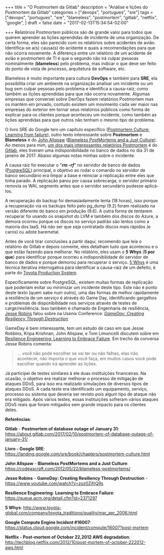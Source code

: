 +++
title = "O Postmortem da Gitlab"
description = "Análise e lições do Postmortem da Gitlab"
categories = ["devops", "portugues", "sre"]
tags = ["devops", "portugues", "sre", "blameless", "postmortem", "gitlab", "netflix", "google", ]
draft = false
date = "2017-02-13T15:34:54-02:00"

+++
Relatórios Postmortem públicos são de grande valor para todos que querem aprender as lições aprendidas de incidente de uma organização. De certa forma, eles são parecido com os relatórios sobre acidentes de avião. Identifica-se a(s) causa(s) do acidente e quais a recomendações para que não ocorra novamente. A diferença entre um relatório de um acidente de avião e postmortem de TI é que o segundo não irá culpar pessoas nominalmente (**blameless**) pelo problema, mas indicar o que deve ser feito do ponto de vista de processo, arquitetura de software, etc.

Blameless é muito importante para cultura **DevOps** e também para **SRE**, ela possibilita criar um ambiente na organização analisar um incidente ou um bug sem culpar pessoas pelo problema e identifica a causa-raiz; como também as lições aprendidas para que não ocorra novamente. Algumas empresas que conversei sobre DevOps fazem relatórios Postmortem mas os mantém em privado, contudo existem um movimento cada ver maior nas empresas do exterior em tornar seus relatórios públicos como forma de explicar para os clientes porque aconteceu um incidente, como também as lições aprendidas para que outros não tenham o mesmo tipo de problema.

O livro SRE do Google tem um capítulo específico ([Postmortem Culture: Learning from failure](https://landing.google.com/sre/book/chapters/postmortem-culture.html)), outro texto interessante sobre **Postmortem** e **Blameless** é do [John Allspaw](https://twitter.com/allspaw) ([Blameless PostMortems and a Just Culture](https://codeascraft.com/2012/05/22/blameless-postmortems/)). Ao menos para mim, [um dos mais interessantes relatórios Postmortem](https://about.gitlab.com/2017/02/10/postmortem-of-database-outage-of-january-31/) é do [Gitlab](https://about.gitlab.com/), eles tiveram uma indisponibilidade no banco de dados no dia 31 de janeiro de 2017. Abaixo algumas notas minhas sobre o incidente.

A causa raiz foi executar o "***rm -rf***" no servidor de banco de dados ([PostgreSQL](https://www.postgresql.org/)) principal, o objetivo ao rodar o comando no servidor de banco secundário era limpar a base e reiniciar a replicação entre eles que tinha parado. A replicação parou por causa sobrecarga, o servidor primário removia os WAL segments antes que o servidor secundário pudesse aplicá-los.

A recuperação do backup foi demasiadamente lenta (18 horas), isso porque a recuperação via os backups feito pelo pg_dump (9.2) foram realizado na versão diferente do banco em produção (9.6). A outra forma de tentarem recuperar foi usando os snapshot do LVM e também dos discos do Azure, a demora ocorreu porque os discos no serviço padrão são lentos como a maioria dos IaaS. Há não ser que seja contratado discos mais rápidos (e caros) ou adote baremetal.

Antes de você tirar conclusões a partir daqui, recomendo que leia o relatório do Gitlab e depois comente, eles detalham tudo que aconteceu e o que estão fazendo para melhorar. No relatório, eles usam o **5 Whys** (**5 por que**) para identificar porque ocorreu a indisponibilidade do servidor de banco de dados e porque demorou para recuperar o serviço. [5 Whys](http://www.toyota-global.com/company/toyota_traditions/quality/mar_apr_2006.html) é uma técnica iterativa interrogativa para identificar a causa-raiz de um defeito, é parte do [Toyota Production System](http://www.toyota-global.com/company/vision_philosophy/toyota_production_system/).

Especificamente sobre PostgreSQL, existem muitas formas de replicação que poderiam evitar ou minimizar um incidente deste tipo. Este não é ponto deste texto (quem sabe num outro), uma das formas de melhor rapidamente a resiliência de um serviço é através do Game Day, identificando gargalhos e problemas de disponibilidade nos serviços através de testes de carge/resiliência. Isso também é chamado de Engenharia de resiliência, [Jesse Robins](https://twitter.com/jesserobbins) falou sobre na Usenix Conference: *[GameDay: Creating Resiliency Through Destruction](https://www.youtube.com/watch?v=zoz0ZjfrQ9s)*

GameDay é bem interessante, tem um estudo de caso em que Jesse Robbins, Kripa Krishnan, John Allspaw, e Tom Limoncelli discutem sobre em [Resilience Engineering: Learning to Embrace Failure](https://queue.acm.org/detail.cfm?id=2371297). Em trecho da conversa Jesse Robins comenta:

> ... você não pode escolher se vai ter ou não falhas, elas irão acontecer, não importa o que você faça, em muitos casos você pode escolher quando irá aprender as lições.

Já participei de testes similares à ele duas instituições financeiras. Na ocasião, o objetivo era realizar melhorar o processo de mitigação de ataques DDoS, para isso era realizado simulações de diversos tipos de ataques DDoS. A cada teste era identificado um equipamento, serviço, processo ou sistema que deveria ser revisto pois algum tipo de ataque não era mitigado. Após vários testes, essas instituições sofreram vários ataques DDoS reais que foram mitigados sem grande impacto para os clientes deles.

**Referências**:

**Gitlab** - **Postmortem of database outage of January 31**:
https://about.gitlab.com/2017/02/10/postmortem-of-database-outage-of-january-31/

**Livro - Google SRE**: https://landing.google.com/sre/book/chapters/postmortem-culture.html

**John Allspaw** - **Blameless PostMortems and a Just Culture**: https://codeascraft.com/2012/05/22/blameless-postmortems/

**Jesse Robins** - **GameDay: Creating Resiliency Through Destruction** - https://www.youtube.com/watch?v=zoz0ZjfrQ9s

**Resilience Engineering**: **Learning to Embrace Failure**: https://queue.acm.org/detail.cfm?id=2371297

 **5 Whys**: http://www.toyota-global.com/company/toyota_traditions/quality/mar_apr_2006.html

**Google Compute Engine Incident #16007**:   https://status.cloud.google.com/incident/compute/16007?post-mortem

**Netflix - Post-mortem of October 22,2012 AWS degradation**: http://techblog.netflix.com/2012/10/post-mortem-of-october-222012-aws.html
